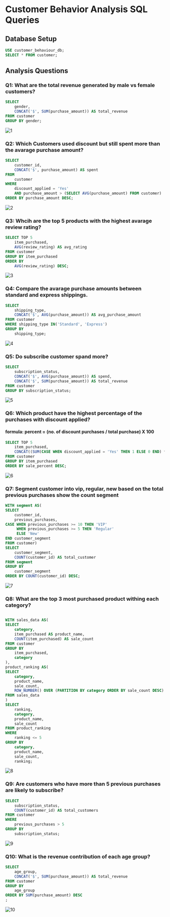 # Customer Behavior Analysis SQL Queries

## Database Setup
```sql
USE customer_behaviour_db;
SELECT * FROM customer;
```

## Analysis Questions
### Q1: What are the total revenue generated by male vs female customers?
```sql
SELECT 
	gender,
	CONCAT('$', SUM(purchase_amount)) AS total_revenue
FROM customer
GROUP BY gender;
```
![1](/Assets/1.png)

### Q2: Which Customers used discount but still spent more than the avarage purchase amount?
```sql
SELECT 
	customer_id,
	CONCAT('$', purchase_amount) AS spent
FROM
	customer
WHERE 
	discount_applied = 'Yes' 
	AND purchase_amount > (SELECT AVG(purchase_amount) FROM customer)
ORDER BY purchase_amount DESC;
```
![2](/Assets/2.png)

### Q3: Whcih are the top 5 products with the highest avarage review rating?
```sql
SELECT TOP 5
	item_purchased,
	AVG(review_rating) AS avg_rating
FROM customer
GROUP BY item_purchased
ORDER BY
	AVG(review_rating) DESC;
```
![3](/Assets/3.png)

### Q4: Compare the avarage purchase amounts between standard and express shippings.
```sql
SELECT
	shipping_type,
	CONCAT('$', AVG(purchase_amount)) AS avg_purchase_amount
FROM customer
WHERE shipping_type IN('Standard', 'Express')
GROUP BY
	shipping_type;
```
![4](/Assets/4.png)

### Q5: Do subscribe customer spand more? 
```sql
SELECT 
	subscription_status,
	CONCAT('$', AVG(purchase_amount)) AS spend,
	CONCAT('$', SUM(purchase_amount)) AS total_revenue
FROM customer
GROUP BY subscription_status;
```

![5](/Assets/5.png)

### Q6: Which product have the highest percentage of the purchases with discount applied?
#### formula: percent = (no. of discount purchases / total purchase) X 100
```sql
SELECT TOP 5
	item_purchased,
	CONCAT((SUM(CASE WHEN discount_applied = 'Yes' THEN 1 ELSE 0 END) * 100 / COUNT(*)), '%') sale_percent
FROM customer
GROUP BY item_purchased
ORDER BY sale_percent DESC;
```

![6](/Assets/6.png)

### Q7: Segment customer into  vip, regular, new based on the total previous purchases show the count segment
```sql
WITH segment AS(
SELECT 
	customer_id,
	previous_purchases,
CASE WHEN previous_purchases >= 10 THEN 'VIP'
     WHEN previous_purchases >= 5 THEN 'Regular'
	 ELSE 'New'
END customer_segment
FROM customer)
SELECT 
	customer_segment,
	COUNT(customer_id) AS total_customer
FROM segment
GROUP BY 
	customer_segment
ORDER BY COUNT(customer_id) DESC;
```
![7](/Assets/7.png)

### Q8: What are the top 3 most purchased product withing each category?
```sql

WITH sales_data AS(
SELECT 
	category,
	item_purchased AS product_name,
	COUNT(item_purchased) AS sale_count
FROM customer
GROUP BY
	item_purchased,
	category
),
product_ranking AS(
SELECT 
	category,
	product_name,
	sale_count,
	ROW_NUMBER() OVER (PARTITION BY category ORDER BY sale_count DESC) AS ranking
FROM sales_data
)
SELECT 
	ranking,
	category,
	product_name,
	sale_count
FROM product_ranking
WHERE
	ranking <= 5
GROUP BY 
	category,
	product_name,
	sale_count,
	ranking;
```
![8](/Assets/8.png)

### Q9: Are customers who have more than 5 previous purchases are likely to subscribe?
```sql
SELECT 
	subscription_status,
	COUNT(customer_id) AS total_customers
FROM customer
WHERE 
	previous_purchases > 5
GROUP BY 
	subscription_status;
```

![9](/Assets/9.png)

### Q10: What is the revenue contribution of each age group?
```sql
SELECT
	age_group,
	CONCAT('$', SUM(purchase_amount)) AS total_revenue
FROM customer
GROUP BY
	age_group
ORDER BY SUM(purchase_amount) DESC
;
```
![10](/Assets/10.png)









